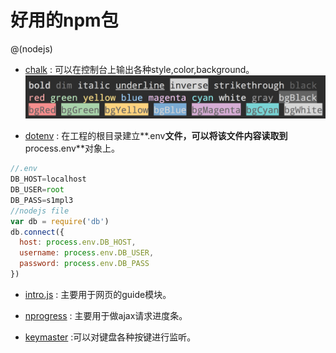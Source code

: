 # 好用的npm包
@(nodejs)
- [chalk](https://github.com/chalk/chalk) : 可以在控制台上输出各种style,color,background。
![Alt text](../imgs/npm/7d972749-3436-40f9-b6b7-6e00eff9d8ad.png)

- [dotenv](https://github.com/motdotla/dotenv) : 在工程的根目录建立**.env**文件，可以将该文件内容读取到**process.env**对象上。
```javascript
//.env
DB_HOST=localhost
DB_USER=root
DB_PASS=s1mpl3
//nodejs file
var db = require('db')
db.connect({
  host: process.env.DB_HOST,
  username: process.env.DB_USER,
  password: process.env.DB_PASS
})
```
- [intro.js](https://github.com/usablica/intro.js) : 主要用于网页的guide模块。
- [nprogress](https://github.com/rstacruz/nprogress) : 主要用于做ajax请求进度条。

- [keymaster](https://github.com/madrobby/keymaster) :可以对键盘各种按键进行监听。